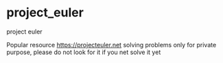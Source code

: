 # project_euler
project euler 

Popular resource
https://projecteuler.net
solving problems only for private purpose, please do not look for it if you net solve it yet